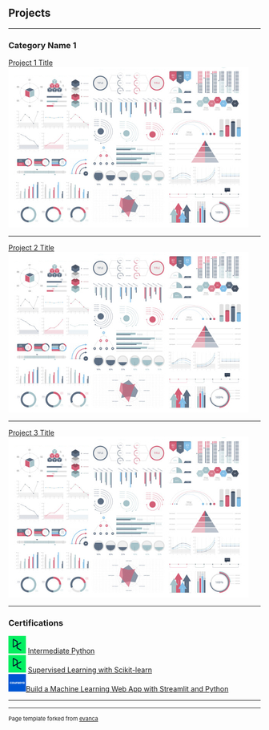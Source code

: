 ## Projects

---

### Category Name 1 

[Project 1 Title](/sample_page)
<img src="images/dummy_thumbnail.jpg?raw=true"/>

---
[Project 2 Title](/pdf/sample_presentation.pdf)
<img src="images/dummy_thumbnail.jpg?raw=true"/>

---
[Project 3 Title](http://example.com/)
<img src="images/dummy_thumbnail.jpg?raw=true"/>

---

### Certifications

<!-- - [Project 1 Title](http://example.com/)
- [Project 2 Title](http://example.com/)
- [Project 3 Title](http://example.com/)
- [Project 4 Title](http://example.com/)
- [Project 5 Title](http://example.com/) -->

<img src="images/datacamp.jpg" width="35" height="35"/> [Intermediate Python](https://www.datacamp.com/statement-of-accomplishment/course/bb669feee150bca1b02497399df48bc4efe8bb3b) <br>
<img src="images/datacamp.jpg" width="35" height="35"/> [Supervised Learning with Scikit-learn](https://www.datacamp.com/statement-of-accomplishment/course/833669b26bb878bd88b0946898d1a84e886cf14c) <br>
<img src="images/coursera.png" width="35" height="35"/>[Build a Machine Learning Web App with Streamlit and Python](https://www.coursera.org/account/accomplishments/verify/J8Q7YZUNXHMR?utm_source=link&utm_medium=certificate&utm_content=cert_image&utm_campaign=sharing_cta&utm_product=project) <br>


---




---
<p style="font-size:11px">Page template forked from <a href="https://github.com/evanca/quick-portfolio">evanca</a></p>
<!-- Remove above link if you don't want to attibute -->
